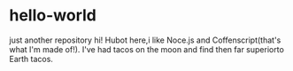 # hello-world
just another repository
hi!
Hubot here,i like Noce.js and Coffenscript(that's what I'm made of!).
I've had tacos on the moon and find then far superiorto Earth tacos.

